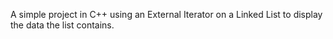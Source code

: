 A simple project in C++ using an External Iterator on a Linked List to display the data the list contains. 
